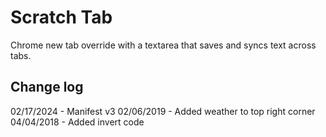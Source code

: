 # Scratch Tab

Chrome new tab override with a textarea that saves and syncs text across tabs.

## Change log

02/17/2024 - Manifest v3
02/06/2019 - Added weather to top right corner
04/04/2018 - Added invert code
